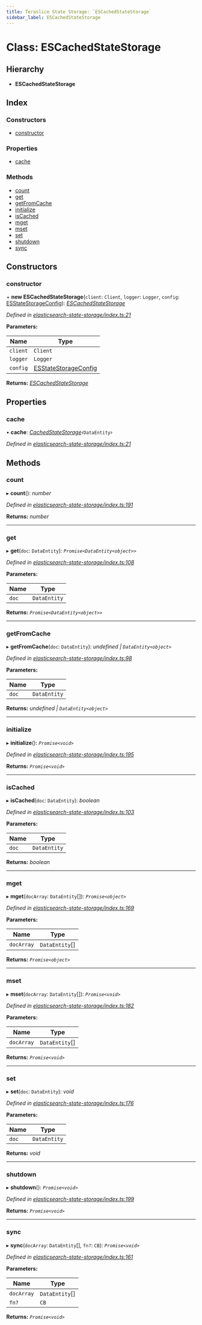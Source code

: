 ```yaml
---
title: Teraslice State Storage: `ESCachedStateStorage`
sidebar_label: ESCachedStateStorage
---
```


# Class: ESCachedStateStorage

## Hierarchy

* **ESCachedStateStorage**

## Index

### Constructors

* [constructor](escachedstatestorage.md#constructor)

### Properties

* [cache](escachedstatestorage.md#cache)

### Methods

* [count](escachedstatestorage.md#count)
* [get](escachedstatestorage.md#get)
* [getFromCache](escachedstatestorage.md#getfromcache)
* [initialize](escachedstatestorage.md#initialize)
* [isCached](escachedstatestorage.md#iscached)
* [mget](escachedstatestorage.md#mget)
* [mset](escachedstatestorage.md#mset)
* [set](escachedstatestorage.md#set)
* [shutdown](escachedstatestorage.md#shutdown)
* [sync](escachedstatestorage.md#sync)

## Constructors

###  constructor

\+ **new ESCachedStateStorage**(`client`: `Client`, `logger`: `Logger`, `config`: [ESStateStorageConfig](../interfaces/esstatestorageconfig.md)): *[ESCachedStateStorage](escachedstatestorage.md)*

*Defined in [elasticsearch-state-storage/index.ts:21](https://github.com/terascope/teraslice/blob/fd211a8bb/packages/teraslice-state-storage/src/elasticsearch-state-storage/index.ts#L21)*

**Parameters:**

Name | Type |
------ | ------ |
`client` | `Client` |
`logger` | `Logger` |
`config` | [ESStateStorageConfig](../interfaces/esstatestorageconfig.md) |

**Returns:** *[ESCachedStateStorage](escachedstatestorage.md)*

## Properties

###  cache

• **cache**: *[CachedStateStorage](cachedstatestorage.md)‹*`DataEntity`*›*

*Defined in [elasticsearch-state-storage/index.ts:21](https://github.com/terascope/teraslice/blob/fd211a8bb/packages/teraslice-state-storage/src/elasticsearch-state-storage/index.ts#L21)*

## Methods

###  count

▸ **count**(): *number*

*Defined in [elasticsearch-state-storage/index.ts:191](https://github.com/terascope/teraslice/blob/fd211a8bb/packages/teraslice-state-storage/src/elasticsearch-state-storage/index.ts#L191)*

**Returns:** *number*

___

###  get

▸ **get**(`doc`: `DataEntity`): *`Promise<DataEntity<object>>`*

*Defined in [elasticsearch-state-storage/index.ts:108](https://github.com/terascope/teraslice/blob/fd211a8bb/packages/teraslice-state-storage/src/elasticsearch-state-storage/index.ts#L108)*

**Parameters:**

Name | Type |
------ | ------ |
`doc` | `DataEntity` |

**Returns:** *`Promise<DataEntity<object>>`*

___

###  getFromCache

▸ **getFromCache**(`doc`: `DataEntity`): *undefined | `DataEntity<object>`*

*Defined in [elasticsearch-state-storage/index.ts:98](https://github.com/terascope/teraslice/blob/fd211a8bb/packages/teraslice-state-storage/src/elasticsearch-state-storage/index.ts#L98)*

**Parameters:**

Name | Type |
------ | ------ |
`doc` | `DataEntity` |

**Returns:** *undefined | `DataEntity<object>`*

___

###  initialize

▸ **initialize**(): *`Promise<void>`*

*Defined in [elasticsearch-state-storage/index.ts:195](https://github.com/terascope/teraslice/blob/fd211a8bb/packages/teraslice-state-storage/src/elasticsearch-state-storage/index.ts#L195)*

**Returns:** *`Promise<void>`*

___

###  isCached

▸ **isCached**(`doc`: `DataEntity`): *boolean*

*Defined in [elasticsearch-state-storage/index.ts:103](https://github.com/terascope/teraslice/blob/fd211a8bb/packages/teraslice-state-storage/src/elasticsearch-state-storage/index.ts#L103)*

**Parameters:**

Name | Type |
------ | ------ |
`doc` | `DataEntity` |

**Returns:** *boolean*

___

###  mget

▸ **mget**(`docArray`: `DataEntity`[]): *`Promise<object>`*

*Defined in [elasticsearch-state-storage/index.ts:169](https://github.com/terascope/teraslice/blob/fd211a8bb/packages/teraslice-state-storage/src/elasticsearch-state-storage/index.ts#L169)*

**Parameters:**

Name | Type |
------ | ------ |
`docArray` | `DataEntity`[] |

**Returns:** *`Promise<object>`*

___

###  mset

▸ **mset**(`docArray`: `DataEntity`[]): *`Promise<void>`*

*Defined in [elasticsearch-state-storage/index.ts:182](https://github.com/terascope/teraslice/blob/fd211a8bb/packages/teraslice-state-storage/src/elasticsearch-state-storage/index.ts#L182)*

**Parameters:**

Name | Type |
------ | ------ |
`docArray` | `DataEntity`[] |

**Returns:** *`Promise<void>`*

___

###  set

▸ **set**(`doc`: `DataEntity`): *void*

*Defined in [elasticsearch-state-storage/index.ts:176](https://github.com/terascope/teraslice/blob/fd211a8bb/packages/teraslice-state-storage/src/elasticsearch-state-storage/index.ts#L176)*

**Parameters:**

Name | Type |
------ | ------ |
`doc` | `DataEntity` |

**Returns:** *void*

___

###  shutdown

▸ **shutdown**(): *`Promise<void>`*

*Defined in [elasticsearch-state-storage/index.ts:199](https://github.com/terascope/teraslice/blob/fd211a8bb/packages/teraslice-state-storage/src/elasticsearch-state-storage/index.ts#L199)*

**Returns:** *`Promise<void>`*

___

###  sync

▸ **sync**(`docArray`: `DataEntity`[], `fn?`: `CB`): *`Promise<void>`*

*Defined in [elasticsearch-state-storage/index.ts:161](https://github.com/terascope/teraslice/blob/fd211a8bb/packages/teraslice-state-storage/src/elasticsearch-state-storage/index.ts#L161)*

**Parameters:**

Name | Type |
------ | ------ |
`docArray` | `DataEntity`[] |
`fn?` | `CB` |

**Returns:** *`Promise<void>`*
